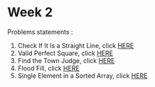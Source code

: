 # Week 2
Problems statements :

1. Check If It Is a Straight Line, click [HERE](https://leetcode.com/explore/challenge/card/may-leetcoding-challenge/535/week-2-may-8th-may-14th/3323/)
2. Valid Perfect Square, click [HERE](https://leetcode.com/explore/challenge/card/may-leetcoding-challenge/535/week-2-may-8th-may-14th/3324/)
3. Find the Town Judge, click [HERE](https://leetcode.com/explore/challenge/card/may-leetcoding-challenge/535/week-2-may-8th-may-14th/3325/)
4. Flood Fill, click [HERE](https://leetcode.com/explore/challenge/card/may-leetcoding-challenge/535/week-2-may-8th-may-14th/3326/)
5. Single Element in a Sorted Array, click [HERE](https://leetcode.com/explore/challenge/card/may-leetcoding-challenge/535/week-2-may-8th-may-14th/3327/)
